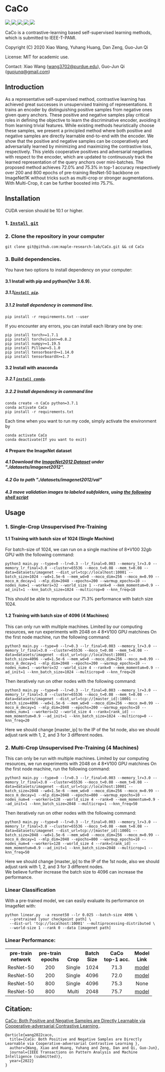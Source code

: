 # CaCo

<a href="https://github.com/marktext/marktext/releases/latest">
   <img src="https://img.shields.io/badge/CaCo-v1.0.0-green">
   <img src="https://img.shields.io/badge/platform-Linux%20%7C%20Mac%20-green">
   <img src="https://img.shields.io/badge/Language-python3-green">
   <img src="https://img.shields.io/badge/dependencies-tested-green">
   <img src="https://img.shields.io/badge/licence-MIT-green">
</a>   

CaCo is a contrastive-learning based self-supervised learning methods, which is submitted to IEEE-T-PAMI.

Copyright (C) 2020 Xiao Wang, Yuhang Huang, Dan Zeng, Guo-Jun Qi

License: MIT for academic use.

Contact: Xiao Wang (wang3702@purdue.edu), Guo-Jun Qi (guojunq@gmail.com)

## Introduction

As a representative self-supervised method, contrastive learning has achieved great successes in unsupervised training of representations. It trains an encoder by distinguishing positive samples from negative ones given query anchors. These positive and negative samples play critical roles in defining the objective to learn the discriminative encoder, avoiding it from learning trivial features. While existing methods heuristically choose these samples, we present a principled method where both positive and negative samples are directly learnable end-to-end with the encoder. We show that the positive and negative samples can be cooperatively and adversarially learned by minimizing and maximizing the contrastive loss, respectively. This yields cooperative positives and adversarial negatives with respect to the encoder, which are updated to continuously track the learned representation of the query anchors over mini-batches. The proposed method achieves 72.0% and 75.3% in top-1 accuracy respectively over 200 and 800 epochs of pre-training ResNet-50 backbone on ImageNet1K without tricks such as multi-crop or stronger augmentations. With Multi-Crop, it can be further boosted into 75.7%.


## Installation  
CUDA version should be 10.1 or higher. 
### 1. [`Install git`](https://git-scm.com/book/en/v2/Getting-Started-Installing-Git) 
### 2. Clone the repository in your computer 
```
git clone git@github.com:maple-research-lab/CaCo.git && cd CaCo
```

### 3. Build dependencies.   
You have two options to install dependency on your computer:
#### 3.1 Install with pip and python(Ver 3.6.9).
##### 3.1.1[`install pip`](https://pip.pypa.io/en/stable/installing/).
##### 3.1.2  Install dependency in command line.
```
pip install -r requirements.txt --user
```
If you encounter any errors, you can install each library one by one:
```
pip install torch>=1.7.1
pip install torchvision>=0.8.2
pip install numpy>=1.19.5
pip install Pillow>=5.1.0
pip install tensorboard>=1.14.0
pip install tensorboardX>=1.7
```

#### 3.2 Install with anaconda
##### 3.2.1 [`install conda`](https://docs.conda.io/projects/conda/en/latest/user-guide/install/macos.html). 
##### 3.2.2 Install dependency in command line
```
conda create -n CaCo python=3.7.1
conda activate CaCo
pip install -r requirements.txt 
```
Each time when you want to run my code, simply activate the environment by
```
conda activate CaCo
conda deactivate(If you want to exit) 
```
#### 4 Prepare the ImageNet dataset
##### 4.1 Download the [ImageNet2012 Dataset](http://image-net.org/challenges/LSVRC/2012/) under "./datasets/imagenet2012".
##### 4.2 Go to path "./datasets/imagenet2012/val"
##### 4.3 move validation images to labeled subfolders, using [the following shell script](https://raw.githubusercontent.com/soumith/imagenetloader.torch/master/valprep.sh)

## Usage

### 1. Single-Crop Unsupervised Pre-Training
#### 1.1 Training with batch size of 1024 (Single Machine)
For batch-size of 1024, we can run on a single machine of 8\*V100 32gb GPU with the following command:
```
python3 main.py --type=0 --lr=0.3 --lr_final=0.003 --memory_lr=3.0 --memory_lr_final=3.0 --cluster=65536 --moco_t=0.08 --mem_t=0.08 --data=datasets/imagenet --dist_url=tcp://localhost:10001 --batch_size=1024 --wd=1.5e-6 --mem_wd=0 --moco_dim=256 --moco_m=0.99 --moco_m_decay=1 --mlp_dim=2048 --epochs=200 --warmup_epochs=10 --nodes_num=1 --workers=32 --world_size 1 --rank=0 --mem_momentum=0.9 --ad_init=1 --knn_batch_size=1024 --multicrop=0 --knn_freq=10
```
This should be able to reproduce our 71.3% performance with batch size 1024.

#### 1.2 Training with batch size of 4096 (4 Machines)
This can only run with multiple machines. Limited by our computing resources, we run experiments with 2048 on 4 8\*V100 GPU matchines
On the first node machine, run the following command:
```
python3 main.py --type=0 --lr=0.3 --lr_final=0.003 --memory_lr=3.0 --memory_lr_final=3.0 --cluster=65536 --moco_t=0.08 --mem_t=0.08 --data=datasets/imagenet --dist_url=tcp://localhost:10001 --batch_size=4096 --wd=1.5e-6 --mem_wd=0 --moco_dim=256 --moco_m=0.99 --moco_m_decay=1 --mlp_dim=2048 --epochs=200 --warmup_epochs=10 --nodes_num=1 --workers=32 --world_size 4 --rank=0 --mem_momentum=0.9 --ad_init=1 --knn_batch_size=1024 --multicrop=0 --knn_freq=20
```
Then iteratively run on other nodes with the following command:
```
python3 main.py --type=0 --lr=0.3 --lr_final=0.003 --memory_lr=3.0 --memory_lr_final=3.0 --cluster=65536 --moco_t=0.08 --mem_t=0.08 --data=datasets/imagenet --dist_url=tcp://[master_id]:10001 --batch_size=4096 --wd=1.5e-6 --mem_wd=0 --moco_dim=256 --moco_m=0.99 --moco_m_decay=1 --mlp_dim=2048 --epochs=200 --warmup_epochs=10 --nodes_num=1 --workers=32 --world_size 4 --rank=[rank_id] --mem_momentum=0.9 --ad_init=1 --knn_batch_size=1024 --multicrop=0 --knn_freq=20
```
Here we should change [master_ip] to the IP of the 1st node, also we should adjust rank with 1, 2, and 3 for 3 different nodes.


### 2. Multi-Crop Unsupervised Pre-Training (4 Machines)
This can only be run with multiple machines. Limited by our computing resources, we run experiments with 2048 on 4 8\*V100 GPU matchines
On the first node machine, run the following command:
```
python3 main.py --type=0 --lr=0.3 --lr_final=0.003 --memory_lr=3.0 --memory_lr_final=3.0 --cluster=65536 --moco_t=0.08 --mem_t=0.08 --data=datasets/imagenet --dist_url=tcp://localhost:10001 --batch_size=2048 --wd=1.5e-6 --mem_wd=0 --moco_dim=256 --moco_m=0.99 --moco_m_decay=1 --mlp_dim=2048 --epochs=800 --warmup_epochs=10 --nodes_num=4 --workers=128 --world_size 4 --rank=0 --mem_momentum=0.9 --ad_init=1 --knn_batch_size=2048 --multicrop=1 --knn_freq=50
```
Then iteratively run on other nodes with the following command:
```
python3 main.py --type=0 --lr=0.3 --lr_final=0.003 --memory_lr=3.0 --memory_lr_final=3.0 --cluster=65536 --moco_t=0.08 --mem_t=0.08 --data=datasets/imagenet --dist_url=tcp://[master_id]:10001 --batch_size=2048 --wd=1.5e-6 --mem_wd=0 --moco_dim=256 --moco_m=0.99 --moco_m_decay=1 --mlp_dim=2048 --epochs=800 --warmup_epochs=10 --nodes_num=4 --workers=128 --world_size 4 --rank=[rank_id] --mem_momentum=0.9 --ad_init=1 --knn_batch_size=2048 --multicrop=1 --knn_freq=50
```
Here we should change [master_ip] to the IP of the 1st node, also we should adjust rank with 1, 2, and 3 for 3 different nodes.<br>
We believe further increase the batch size to 4096 can increase the performance.

### Linear Classification
With a pre-trained model, we can easily evaluate its performance on ImageNet with:
```
python linear.py  -a resnet50 --lr 0.025 --batch-size 4096 \
  --pretrained [your checkpoint path] \
  --dist-url 'tcp://localhost:10001' --multiprocessing-distributed \
  --world-size 1 --rank 0 --data [imagenet path]
```


### Linear Performance:
<table><tbody>
<!-- START TABLE -->
<!-- TABLE HEADER -->
<th valign="bottom">pre-train<br/>network</th>
<th valign="bottom">pre-train<br/>epochs</th>
<th valign="bottom">Crop</th>
<th valign="bottom">Batch<br/>Size</th>
<th valign="bottom">CaCo<br/>top-1 acc.</th>
<th valign="bottom">Model<br/>Link</th>
<!-- TABLE BODY -->
<tr><td align="left">ResNet-50</td>
<td align="center">200</td>
<td align="center">Single</td>
<td align="center">1024</td>
<td align="center">71.3</td>
<td align="center"><a href="https://purdue0-my.sharepoint.com/:u:/g/personal/wang3702_purdue_edu/EcqhVUwoVOVJvxShvDXwF9oBs1xqrXe0_Y23NZ7guiGMlQ?e=FzmRzG">model</a></td>
</tr>
<tr><td align="left">ResNet-50</td>
<td align="center">200</td>
<td align="center">Single</td>
<td align="center">4096</td>
<td align="center">72.0</td>
<td align="center"><a href="https://purdue0-my.sharepoint.com/:u:/g/personal/wang3702_purdue_edu/ETuGL8BXTz9PqZ23NGfyDJIBBQZcj38CVCxkpEC-FDOjBw?e=iTRMeW">model</a></td>
</tr>
<tr><td align="left">ResNet-50</td>
<td align="center">800</td>
<td align="center">Single</td>
<td align="center">4096</td>
<td align="center">75.3</td>
<td align="center">None</td>
</tr>
<tr><td align="left">ResNet-50</td>
<td align="center">800</td>
<td align="center">Multi</td>
<td align="center">2048</td>
<td align="center">75.7</td>
<td align="center"><a href="https://purdue0-my.sharepoint.com/:u:/g/personal/wang3702_purdue_edu/EZp5gwlcV4xFn6ir0XVsjFMBzAYIpsOI_AGvNRKeRfCtUw?e=sLpDni">model</a></td>
</tr>
</tbody></table>


## Citation:
[CaCo: Both Positive and Negative Samples are Directly Learnable via Cooperative-adversarial Contrastive Learning ]().  
```
@article{wang2022caco,
  title={CaCo: Both Positive and Negative Samples are Directly Learnable via Cooperative-adversarial Contrastive Learning },
  author={Wang, Xiao and Huang, Yuhang and Zeng, Dan and Qi, Guo-Jun},
  journal={IEEE Transactions on Pattern Analysis and Machine Intelligence (submitted)},
  year={2022}
}
```

